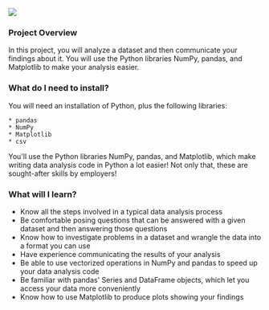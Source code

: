 ![](https://video.udacity-data.com/topher/2018/December/5c1b0ade_investigate/investigate.png)

### Project Overview
In this project, you will analyze a dataset and then communicate your findings about it. You will use the Python libraries NumPy, pandas, and Matplotlib to make your analysis easier.

### What do I need to install?
You will need an installation of Python, plus the following libraries:

```
* pandas
* NumPy
* Matplotlib
* csv

```
You'll use the Python libraries NumPy, pandas, and Matplotlib, which make writing data analysis code in Python a lot easier! Not only that, these are sought-after skills by employers!

### What will I learn?

- Know all the steps involved in a typical data analysis process
- Be comfortable posing questions that can be answered with a given dataset and then answering those questions
- Know how to investigate problems in a dataset and wrangle the data into a format you can use
- Have experience communicating the results of your analysis
- Be able to use vectorized operations in NumPy and pandas to speed up your data analysis code
- Be familiar with pandas' Series and DataFrame objects, which let you access your data more conveniently
- Know how to use Matplotlib to produce plots showing your findings
